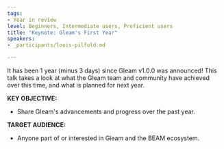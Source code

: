 ```yaml
---
tags:
- Year in review
level: Beginners, Intermediate users, Proficient users
title: "Keynote: Gleam's First Year"
speakers:
- _participants/louis-pilfold.md

---
```

It has been 1 year (minus 3 days) since Gleam v1.0.0 was announced! This talk takes a look at what the Gleam team and community have achieved over this time, and what is planned for next year.

**KEY OBJECTIVE:**
- Share Gleam's advancements and progress over the past year.

**TARGET AUDIENCE:**
- Anyone part of or interested in Gleam and the BEAM ecosystem.